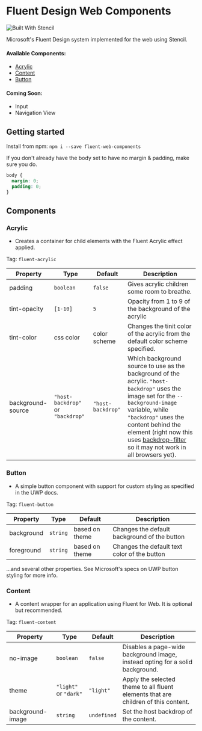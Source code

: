 # Fluent Design Web Components

![Built With Stencil](https://img.shields.io/badge/-Built%20With%20Stencil-16161d.svg?logo=data%3Aimage%2Fsvg%2Bxml%3Bbase64%2CPD94bWwgdmVyc2lvbj0iMS4wIiBlbmNvZGluZz0idXRmLTgiPz4KPCEtLSBHZW5lcmF0b3I6IEFkb2JlIElsbHVzdHJhdG9yIDE5LjIuMSwgU1ZHIEV4cG9ydCBQbHVnLUluIC4gU1ZHIFZlcnNpb246IDYuMDAgQnVpbGQgMCkgIC0tPgo8c3ZnIHZlcnNpb249IjEuMSIgaWQ9IkxheWVyXzEiIHhtbG5zPSJodHRwOi8vd3d3LnczLm9yZy8yMDAwL3N2ZyIgeG1sbnM6eGxpbms9Imh0dHA6Ly93d3cudzMub3JnLzE5OTkveGxpbmsiIHg9IjBweCIgeT0iMHB4IgoJIHZpZXdCb3g9IjAgMCA1MTIgNTEyIiBzdHlsZT0iZW5hYmxlLWJhY2tncm91bmQ6bmV3IDAgMCA1MTIgNTEyOyIgeG1sOnNwYWNlPSJwcmVzZXJ2ZSI%2BCjxzdHlsZSB0eXBlPSJ0ZXh0L2NzcyI%2BCgkuc3Qwe2ZpbGw6I0ZGRkZGRjt9Cjwvc3R5bGU%2BCjxwYXRoIGNsYXNzPSJzdDAiIGQ9Ik00MjQuNywzNzMuOWMwLDM3LjYtNTUuMSw2OC42LTkyLjcsNjguNkgxODAuNGMtMzcuOSwwLTkyLjctMzAuNy05Mi43LTY4LjZ2LTMuNmgzMzYuOVYzNzMuOXoiLz4KPHBhdGggY2xhc3M9InN0MCIgZD0iTTQyNC43LDI5Mi4xSDE4MC40Yy0zNy42LDAtOTIuNy0zMS05Mi43LTY4LjZ2LTMuNkgzMzJjMzcuNiwwLDkyLjcsMzEsOTIuNyw2OC42VjI5Mi4xeiIvPgo8cGF0aCBjbGFzcz0ic3QwIiBkPSJNNDI0LjcsMTQxLjdIODcuN3YtMy42YzAtMzcuNiw1NC44LTY4LjYsOTIuNy02OC42SDMzMmMzNy45LDAsOTIuNywzMC43LDkyLjcsNjguNlYxNDEuN3oiLz4KPC9zdmc%2BCg%3D%3D&colorA=16161d&style=flat-square)

Microsoft's Fluent Design system implemented for the web using Stencil.

#### Available Components:
* [Acrylic](#acrylic)
* [Content](#content)
* [Button](#button)

#### Coming Soon:
* Input
* Navigation View

## Getting started
Install from npm: `npm i --save fluent-web-components`

If you don't already have the body set to have no margin & padding, make sure you do.
```css
body {
  margin: 0;
  padding: 0;
}
```

## Components
### Acrylic
* Creates a container for child elements with the Fluent Acrylic effect applied.

Tag: `fluent-acrylic`

| Property          | Type      | Default               | Description |
| --------          | ----      | -------               | ----------- |
| padding           | `boolean` | `false`               | Gives acrylic children some room to breathe. |
| tint-opacity      | `[1-10]`   | `5`                   | Opacity from 1 to 9 of the background of the acrylic |
| tint-color        | css color | color scheme          | Changes the tinit color of the acrylic from the default color scheme specified. |
| background-source | `"host-backdrop"` or `"backdrop"` | `"host-backdrop"` | Which background source to use as the background of the acrylic. `"host-backdrop"` uses the image set for the `--background-image` variable, while `"backdrop"` uses the content behind the element (right now this uses [backdrop-filter](https://developer.mozilla.org/en-US/docs/Web/CSS/backdrop-filter) so it may not work in all browsers yet). |


### Button
* A simple button component with support for custom styling as specified in the UWP docs.

Tag: `fluent-button`

| Property | Type | Default | Description |
| -------- | ---- | ------- | ----------- |
| background | `string` | based on theme | Changes the default background of the button |
| foreground | `string` | based on theme | Changes the default text color of the button |

...and several other properties. See Microsoft's specs on UWP button styling for more info.

### Content
* A content wrapper for an application using Fluent for Web. It is optional but recommended.

Tag: `fluent-content`

| Property | Type | Default | Description |
| -------- | ---- | ------- | ----------- |
| no-image | `boolean` | `false` | Disables a page-wide background image, instead opting for a solid background. |
| theme    | `"light"` or `"dark"` | `"light"` | Apply the selected theme to all fluent elements that are children of this content. |
| background-image | `string` | `undefined` | Set the host backdrop of the content. |

